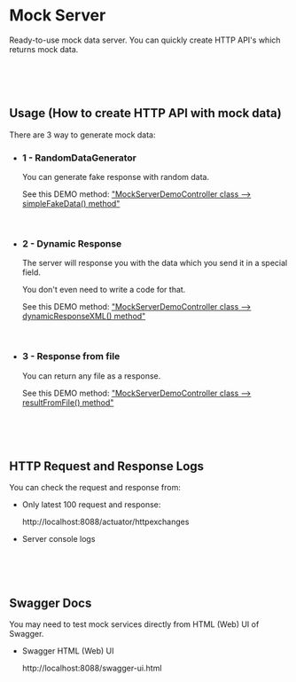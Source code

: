 # Mock Server

Ready-to-use mock data server. You can quickly create HTTP API's which returns mock data.

<br><br><br>

## Usage (How to create HTTP API with mock data)

There are 3 way to generate mock data:

- ### 1 - RandomDataGenerator

  You can generate fake response with random data.
  
  See this DEMO method: ["MockServerDemoController class --> simpleFakeData() method"](./src/main/java/com/demo/mockservice/controller/MockServerDemoController.java#L29)

<br>

- ### 2 - Dynamic Response

  The server will response you with the data which you send it in a special field.

  You don't even need to write a code for that.

  See this DEMO method: ["MockServerDemoController class --> dynamicResponseXML() method"](./src/main/java/com/demo/mockservice/controller/MockServerDemoController.java#L53)

<br>

- ### 3 - Response from file

  You can return any file as a response. 

  See this DEMO method: ["MockServerDemoController class --> resultFromFile() method"](./src/main/java/com/demo/mockservice/controller/MockServerDemoController.java#L41)

<br><br><br>

## HTTP Request and Response Logs

You can check the request and response from:

- Only latest 100 request and response:

  http://localhost:8088/actuator/httpexchanges

- Server console logs

<br><br><br>

## Swagger Docs

You may need to test mock services directly from HTML (Web) UI of Swagger.

- Swagger HTML (Web) UI

  http://localhost:8088/swagger-ui.html
